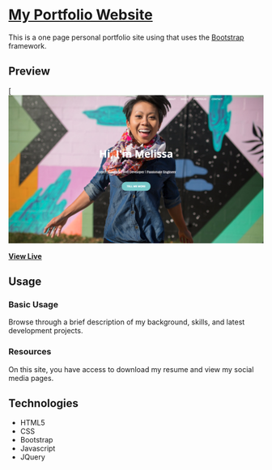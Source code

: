 # [My Portfolio Website](http://melissautomo.com/)

This is a one page personal portfolio site using that uses the [Bootstrap](http://getbootstrap.com/) framework.

## Preview

[![Front Page Preview](readme_images/front_page.png)

**[View Live](http://melissautomo.com/)**

## Usage

### Basic Usage

Browse through a brief description of my background, skills, and latest development projects.

### Resources

On this site, you have access to download my resume and view my social media pages.

## Technologies

* HTML5
* CSS
* Bootstrap
* Javascript
* JQuery
